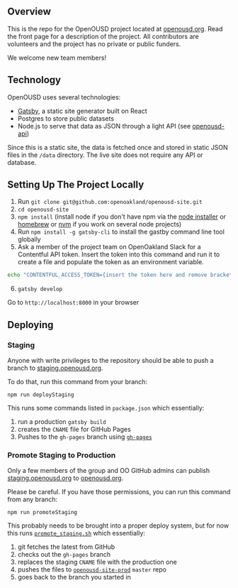 ## Overview

This is the repo for the OpenOUSD project located at [openousd.org](https://openousd.org). Read the front page for a description of the project. All contributors are volunteers and the project has no private or public funders.

We welcome new team members!

## Technology

OpenOUSD uses several technologies:
* [Gatsby](https://www.gatsbyjs.org/), a static site generator built on React
* Postgres to store public datasets
* Node.js to serve that data as JSON through a light API (see [openousd-api](https://github.com/openoakland/openousd-api/))

Since this is a static site, the data is fetched once and stored in static JSON files in the `/data` directory. The live site does not require any API or database.


## Setting Up The Project Locally

1. Run `git clone git@github.com:openoakland/openousd-site.git`
2. `cd openousd-site`
3. `npm install` (install node if you don't have npm via the [node installer](https://nodejs.org/en/download/) or [homebrew](https://formulae.brew.sh/formula/node) or [nvm](https://github.com/nvm-sh/nvm#installing-and-updating) if you work on several node projects)
4. Run `npm install -g gatsby-cli` to install the gastby command line tool globally
5. Ask a member of the project team on OpenOakland Slack for a Contentful API token. Insert the token into this command and run it to create a file and populate the token as an environment variable.
```bash
echo "CONTENTFUL_ACCESS_TOKEN={insert the token here and remove brackets}" > .env.development
```
6. `gatsby develop`

Go to `http://localhost:8000` in your browser

## Deploying

### Staging

Anyone with write privileges to the repository should be able to push a branch to [staging.openousd.org](staging.openousd.org).

To do that, run this command from your branch:
```
npm run deployStaging
```

This runs some commands listed in `package.json` which essentially:
1. run a production `gatsby build`
2. creates the `CNAME` file for GitHub Pages
3. Pushes to the `gh-pages` branch using [`gh-pages`](https://github.com/tschaub/gh-pages)

### Promote Staging to Production

Only a few members of the group and OO GitHub admins can publish [staging.openousd.org](staging.openousd.org) to [openousd.org](openousd.org).

Please be careful. If you have those permissions, you can run this command from any branch:

```
npm run promoteStaging
```

This probably needs to be brought into a proper deploy system, but for now this runs [`promote_staging.sh`](https://github.com/openoakland/openousd-site/blob/sankey-adjust/scripts/promote_staging.sh) which essentially:
1. git fetches the latest from GitHub
2. checks out the `gh-pages` branch
3. replaces the staging `CNAME` file with the production one
4. pushes the files to [`openousd-site-prod`](https://github.com/openoakland/openousd-site-prod) `master` repo
5. goes back to the branch you started in
